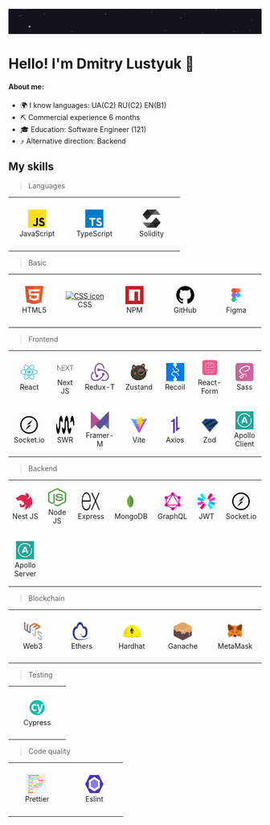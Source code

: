 <a href="https://github.com/WadoxFX"><img src="./images/header.gif" alt="Header"></a>

# Hello! I'm Dmitry Lustyuk 👋

#### About me:

<ul>
  <li>🌍 I know languages: UA(C2) RU(C2) EN(B1)</li>
  <li>⛏️ Commercial experience 6 months</li>
  <li>🎓 Education: Software Engineer (121)</li>
  <li>⤴️ Alternative direction: Backend</li>
</ul>

<h2 id="skills">My skills</h2>

> Languages

<table width='100%'>
  <tr>
    <td align="center" width="100" height="100">
      <a href="#skills">
        <img src="./images/javascript.svg" width="36" height="36" alt="JavaScript icon" />
      </a>
      <br>JavaScript
    </td>
    <td align="center" width="100" height="100">
      <a href="#skills">
        <img src="./images/typescript.svg" width="36" height="36" alt="TypeScript icon" />
      </a>
      <br>TypeScript
    </td>
    <td align="center" width="100" height="100">
      <a href="#skills">
        <img src="./images/solidity.svg" width="36" height="36" alt="Solidity icon" />
      </a>
      <br>Solidity
    </td>
    </tr>
</table>

> Basic

<table width='100%'>
  <tr>
    <td align="center" width="100" height="100">
      <a href="#skills">
        <img src="./images/html.svg" width="36" height="36" alt="HTML icon" />
      </a>
      <br>HTML5
    </td>
    <td align="center" width="100" height="100">
      <a href="#skills">
        <img src="./images/css.svg" width="36" height="36" alt="CSS icon" />
      </a>
      <br>CSS
    </td>
    <td align="center" width="100" height="100">
      <a href="#skills">
        <img src="./images/npm.svg" width="36" height="36" alt="NPM icon" />
      </a>
      <br>NPM
    </td>
    <td align="center" width="100" height="100">
      <a href="#skills">
        <img src="./images/github.svg" width="36" height="36" alt="GitHub icon" />
      </a>
      <br>GitHub
    </td>
    <td align="center" width="100" height="100">
      <a href="#skills">
        <img src="./images/figma.svg" width="36" height="36" alt="Figma icon" />
      </a>
      <br>Figma
    </td>
  </tr>
</table>

> Frontend

<table width='100%'>
  <tr>
    <td align="center" width="100" height="100">
      <a href="#skills">
        <img src="./images/react.svg" width="36" height="36" alt="React icon" />
      </a>
      <br>React
    </td>
    <td align="center" width="100" height="100">
      <a href="#skills">
        <img src="./images/next.png" width="36" height="36" alt="Next icon" />
      </a>
      <br>Next JS
    </td>
    <td align="center" width="100" height="100">
      <a href="#skills">
        <img src="./images/redux.svg" width="36" height="36" alt="Redux-T icon" />
      </a>
      <br>Redux-T
    </td>
    <td align="center" width="100" height="100">
      <a href="#skills">
        <img src="./images/zustand.svg" width="36" height="36" alt="Zustand icon" />
      </a>
      <br>Zustand
    </td>
    <td align="center" width="100" height="100">
      <a href="#skills">
        <img src="./images/recoil.svg" width="36" height="36" alt="Recoil icon" />
      </a>
      <br>Recoil
    </td>
    <td align="center" width="100" height="100">
      <a href="#skills">
        <img src="./images/form.png" width="36" height="36" alt="React-form icon" />
      </a>
      <br>React-Form
    </td>
    <td align="center" width="100" height="100">
      <a href="#skills">
        <img src="./images/sass.svg" width="36" height="36" alt="Sass icon" />
      </a>
      <br>Sass
    </td>
  </tr>

  <tr>
    <td align="center" width="100" height="100">
      <a href="#skills">
        <img src="./images/socket-io.svg" width="36" height="36" alt="Socket-io-client icon" />
      </a>
      <br>Socket.io
    </td>
    <td align="center" width="100" height="100">
      <a href="#skills">
        <img src="./images/swr.svg" width="36" height="36" alt="SWR icon" />
      </a>
      <br>SWR
    </td>
    <td align="center" width="100" height="100">
      <a href="#skills">
        <img src="./images/framer-motion.svg" width="36" height="36" alt="Framer-motion icon" />
      </a>
      <br>Framer-M
    </td>
    <td align="center" width="100" height="100">
      <a href="#skills">
        <img src="./images/vite.svg" width="36" height="36" alt="Vite icon" />
      </a>
      <br>Vite
    </td>
    <td align="center" width="100" height="100">
      <a href="#skills">
        <img src="./images/axios.svg" width="36" height="36" alt="Axios icon" />
      </a>
      <br>Axios
    </td>
    <td align="center" width="100" height="100">
      <a href="#skills">
        <img src="./images/zod.svg" width="36" height="36" alt="Zod icon" />
      </a>
      <br>Zod
    </td>
    <td align="center" width="100" height="100">
      <a href="#skills">
        <img src="./images/apollo.svg" width="36" height="36" alt="Apollo Client icon" />
      </a>
      <br>Apollo Client
    </td>
  </tr>
</table>

> Backend

<table width='100%'>
  <tr>
    <td align="center" width="100" height="100">
      <a href="#skills">
        <img src="./images/nestjs.svg" width="36" height="36" alt="Nest JS icon" />
      </a>
      <br>Nest JS
    </td>
    <td align="center" width="100" height="100">
      <a href="#skills">
        <img src="./images/node.svg" width="36" height="36" alt="Node JS icon" />
      </a>
      <br>Node JS
    </td>
    <td align="center" width="100" height="100">
      <a href="#skills">
        <img src="./images/express.svg" width="36" height="36" alt="Express icon" />
      </a>
      <br>Express
    </td>
    <td align="center" width="100" height="100">
      <a href="#skills">
        <img src="./images/mongodb.svg" width="36" height="36" alt="Mongodb icon" />
      </a>
      <br>MongoDB
    </td>
      <td align="center" width="100" height="100">
      <a href="#skills">
        <img src="./images/graphql.svg" width="36" height="36" alt="GraphQL icon" />
      </a>
      <br>GraphQL
    </td>
    <td align="center" width="100" height="100">
      <a href="#skills">
        <img src="./images/jwt.svg" width="36" height="36" alt="JWT icon" />
      </a>
      <br>JWT
    </td>
    <td align="center" width="100" height="100">
      <a href="#skills">
        <img src="./images/socket-io.svg" width="36" height="36" alt="Socket-io icon" />
      </a>
      <br>Socket.io
    </td>
  </tr>

  <tr>
    <td align="center" width="100" height="100">
      <a href="#skills">
        <img src="./images/apollo.svg" width="36" height="36" alt="Apollo Server icon" />
      </a>
      <br>Apollo Server
    </td>
  </tr>
</table>

> Blockchain

<table width='100%'>
  <tr>
    <td align="center" width="100" height="100">
      <a href="#skills">
        <img src="./images/web3.svg" width="36" height="36" alt="Web3 icon" />
      </a>
      <br>Web3
    </td>
    <td align="center" width="100" height="100">
      <a href="#skills">
        <img src="./images/ethers.svg" width="36" height="36" alt="Ethers icon" />
      </a>
      <br>Ethers
    </td>
    <td align="center" width="100" height="100">
      <a href="#skills">
        <img src="./images/hardhat.svg" width="36" height="36" alt="Hardhat icon" />
      </a>
      <br>Hardhat
    </td>
    <td align="center" width="100" height="100">
      <a href="#skills">
        <img src="./images/ganache.svg" width="36" height="36" alt="Ganache icon" />
      </a>
      <br>Ganache
    </td>
    <td align="center" width="100" height="100">
      <a href="#skills">
        <img src="./images/metaMask.svg" width="36" height="36" alt="MetaMask icon" />
      </a>
      <br>MetaMask
    </td>
  </tr>
</table>

> Testing

<table width='100%'>
  <tr>
    <td align="center" width="100" height="100">
      <a href="#skills">
        <img src="./images/cypress.svg" width="36" height="36" alt="Cypress icon" />
      </a>
      <br>Cypress
    </td>
  </tr>
</table>

> Code quality

<table width='100%'>

  <tr>
    <td align="center" width="100" height="100">
      <a href="#skills">
        <img src="./images/prettier.svg" width="36" height="36" alt="Prettier icon" />
      </a>
      <br>Prettier
    </td>
    <td align="center" width="100" height="100">
      <a href="#skills">
        <img src="./images/eslint.svg" width="36" height="36" alt="Eslint icon" />
      </a>
      <br>Eslint
    </td>
  </tr>
</table>
